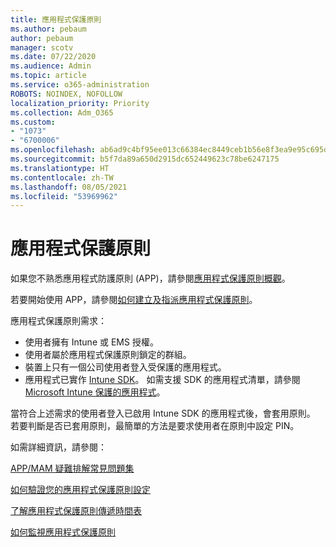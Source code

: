 ```yaml
---
title: 應用程式保護原則
ms.author: pebaum
author: pebaum
manager: scotv
ms.date: 07/22/2020
ms.audience: Admin
ms.topic: article
ms.service: o365-administration
ROBOTS: NOINDEX, NOFOLLOW
localization_priority: Priority
ms.collection: Adm_O365
ms.custom:
- "1073"
- "6700006"
ms.openlocfilehash: ab6ad9c4bf95ee013c66384ec8449ceb1b56e8f3ea9e95c695dbbab0e9fa3fc3
ms.sourcegitcommit: b5f7da89a650d2915dc652449623c78be6247175
ms.translationtype: HT
ms.contentlocale: zh-TW
ms.lasthandoff: 08/05/2021
ms.locfileid: "53969962"
---
```

# <a name="application-protection-policy"></a>應用程式保護原則

如果您不熟悉應用程式防護原則 (APP)，請參閱[應用程式保護原則概觀](https://docs.microsoft.com/intune/apps/app-protection-policy)。

若要開始使用 APP，請參閱[如何建立及指派應用程式保護原則](https://docs.microsoft.com/intune/app-protection-policies)。

應用程式保護原則需求：

- 使用者擁有 Intune 或 EMS 授權。
- 使用者屬於應用程式保護原則鎖定的群組。
- 裝置上只有一個公司使用者登入受保護的應用程式。
- 應用程式已實作 [Intune SDK](https://docs.microsoft.com/intune/app-sdk-get-started)。 如需支援 SDK 的應用程式清單，請參閱 [Microsoft Intune 保護的應用程式](https://docs.microsoft.com/intune/apps-supported-intune-apps)。

當符合上述需求的使用者登入已啟用 Intune SDK 的應用程式後，會套用原則。 若要判斷是否已套用原則，最簡單的方法是要求使用者在原則中設定 PIN。 

如需詳細資訊，請參閱：

[APP/MAM 疑難排解常見問題集](https://docs.microsoft.com/intune/apps/troubleshoot-mam)  

[如何驗證您的應用程式保護原則設定](https://docs.microsoft.com/intune/app-protection-policies-validate)

[了解應用程式保護原則傳遞時間表](https://docs.microsoft.com/intune/app-protection-policy-delivery)  

[如何監視應用程式保護原則](https://docs.microsoft.com/intune/app-protection-policies-monitor)